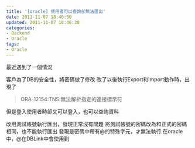 ```yaml
---
title: '[oracle] 使用者可以查詢卻無法匯出'
date: 2011-11-07 18:46:30
updated: 2011-11-07 18:46:30
categories:
- Backend
- Oracle
tags:
- Oracle
---
```

最近遇到了一個情況

<!--more-->

客戶為了DB的安全性，將密碼做了修改
改了以後執行Export和Import動作時，出現了
> ORA-12154:TNS:無法解析指定的連接標示符

但是登入使用者時卻又可以登入，也可以查詢資料

改用測試帳號執行匯出，發現正常沒有問題
將測試帳號的密碼改為和正式的密碼相同，也不能執行匯出
發現是密碼中帶有@的特殊字元，才無法執行
在oracle中，@在DBLink中會使用到